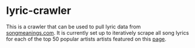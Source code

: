 # lyric-crawler
This is a crawler that can be used to pull lyric data from [songmeanings.com](http://songmeanings.com). It is currently set up to iteratively scrape all song lyrics for each of the top 50 popular artists artists featured on this [page](http://songmeanings.com/artist/directory/main/popular/).  
